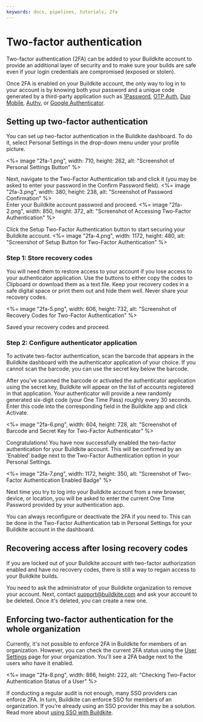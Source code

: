 ```yaml
---
keywords: docs, pipelines, tutorials, 2fa
---
```


# Two-factor authentication

Two-factor authentication (2FA) can be added to your Buildkite account to provide an additional layer of security and to make sure your builds are safe even if your login credentials are compromised (exposed or stolen).  

Once 2FA is enabled on your Buildkite account, the only way to log in to your account is by knowing both your password and a unique code generated by a third-party application such as [1Password], [OTP Auth], [Duo Mobile], [Authy], or [Google Authenticator].  


## Setting up two-factor authentication

You can set up two-factor authentication in the Buildkite dashboard. To do it, select Personal Settings in the drop-down menu under your profile picture.

<%= image "2fa-1.png", width: 710, height: 262, alt: "Screenshot of Personal Settings Button" %>

Next, navigate to the Two-Factor Authentication tab and click it (you may be asked to enter your password in the Confirm Password field).
<%= image "2fa-3.png", width: 380, height: 238, alt: "Screenshot of Password Confirmation" %>
<br>
Enter your Buildkite account password and proceed.
<%= image "2fa-2.png", width: 850, height: 372, alt: "Screenshot of Accessing Two-Factor Authentication" %>

Click the Setup Two-Factor Authentication button to start securing your Buildkite account.
<%= image "2fa-4.png", width: 1172, height: 480, alt: "Screenshot of Setup Button for Two-Factor Authentication" %>

### Step 1: Store recovery codes
You will need them to restore access to your account if you lose access to your authenticator application. Use the buttons to either copy the codes to Clipboard or download them as a text file. Keep your recovery codes in a safe digital space or print them out and hide them well. Never share your recovery codes.

<%= image "2fa-5.png", width: 606, height: 732, alt: "Screenshot of Recovery Codes for Two-Factor Authentication" %>

Saved your recovery codes and proceed.

### Step 2: Configure authenticator application
To activate two-factor authentication, scan the barcode that appears in the Buildkite dashboard with the authenticator application of your choice. If you cannot scan the barcode, you can use the secret key below the barcode.

After you've scanned the barcode or activated the authenticator application using the secret key, Buildkite will appear on the list of accounts registered in that application. Your authenticator will provide a new randomly generated six-digit code (your One Time Pass) roughly every 30 seconds. Enter this code into the corresponding field in the Buildkite app and click Activate.

<%= image "2fa-6.png", width: 604, height: 728, alt: "Screenshot of Barcode and Secret Key for Two-Factor Authenticator" %>

Congratulations! You have now successfully enabled the two-factor authentication for your Buildkite account. This will be confirmed by an 'Enabled' badge next to the Two-Factor Authentication option in your Personal Settings.

<%= image "2fa-7.png", width: 1172, height: 350, alt: "Screenshot of Two-Factor Authentication Enabled Badge" %>

Next time you try to log into your Buildkite account from a new browser, device, or location, you will be asked to enter the current One Time Password provided by your authentication app.

You can always reconfigure or deactivate the 2FA if you need to. This can be done in the Two-Factor Authentication tab in Personal Settings for your Buildkite account in the dashboard.

## Recovering access after losing recovery codes

If you are locked out of your Buildkite account with two-factor authorization enabled and have no recovery codes, there is still a way to regain access to your Buildkite builds.

You need to ask the administrator of your Buildkite organization to remove your account. Next, contact support@buildkite.com and ask your account to be deleted. Once it's deleted, you can create a new one.

## Enforcing two-factor authentication for the whole organization

Currently, it's not possible to enforce 2FA in Buildkite for members of an organization. However, you can check the current 2FA status using the [User Settings](https://buildkite.com/user/settings) page for your organization. You'll see a 2FA badge next to the users who have it enabled.

<%= image "2fa-8.png", width: 866, height: 222, alt: "Checking Two-Factor Authentication Status of a User" %>

If conducting a regular audit is not enough, many SSO providers can enforce 2FA. In turn, Buildkite can enforce SSO for members of an organization. If you're already using an SSO provider this may be a solution. Read more about [using SSO with Buildkite](/docs/integrations/sso).


[1Password]: <https://support.1password.com/one-time-passwords/>
[OTP Auth]: <https://cooperrs.de/otpauth.html>
[Authy]: <https://authy.com/>
[Duo Mobile]: <https://duo.com/product/multi-factor-authentication-mfa/two-factor-authentication-2fa>
[Google Authenticator]: <https://www.google.com/landing/2step/>

